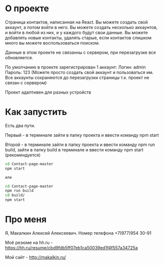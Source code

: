 # О проекте

Страница контактов, написанная на React. Вы можете создать свой аккаунт, а потом войти в него. Вы можете создать несколько аккаунтов, и войти в любой из них, и у каждого будут свои данные. Вы можете добавлять новые контакты, удалять старые, если контактов слишком много вы можете воспользоваться поиском.

Данные в этом проекте не связанны с сервером, при перезагрузке все обновляется.

По умолчанию в проекте зарегистрирован 1 аккаунт: 
Логин: admin
Пароль: 123
(Можете просто создать свой аккаунт и пользоваться им. Все аккаунты сохраняются до перезагрузки страницы т.к. проект не связан с сервером)

Проект адаптивен для разных устройств


# Как запустить

Есть два пути.

Первый - в терминале зайти в папку проекта и ввести команду npm start

Второй - в терминале зайти в папку проекта и ввести команду npm run build, зайти в папку build в терминале и ввести команду npm start (рекомендуется)

```bash
cd Contact-page-master
npm start

или

cd Contact-page-master
npm run build
cd build/
npm start
```


# Про меня

Я, Макалкин Алексей Алексеевич. Номер телефона +7(977)954 30-91

Моё резюме на hh.ru - https://hh.ru/resume/cbd9fdb5ff07eb1ca50039ed1f4f557a34725a

Мой сайт - http://makalkin.ru/

